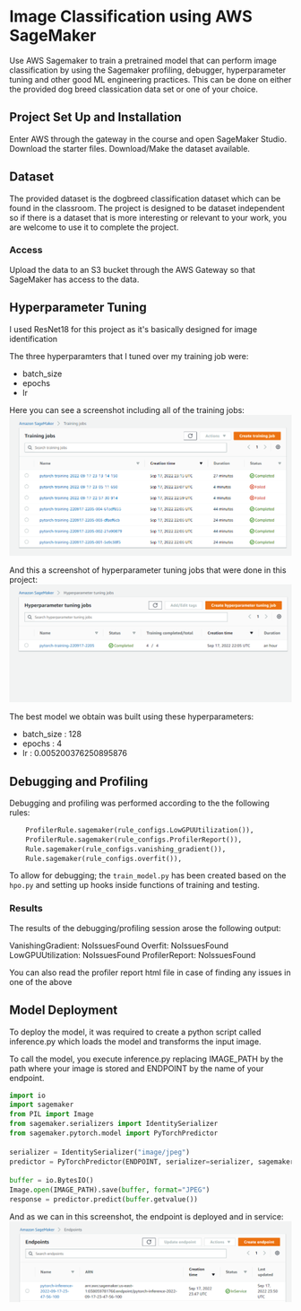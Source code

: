 # Image Classification using AWS SageMaker

Use AWS Sagemaker to train a pretrained model that can perform image classification by using the Sagemaker profiling, debugger, hyperparameter tuning and other good ML engineering practices. This can be done on either the provided dog breed classication data set or one of your choice.

## Project Set Up and Installation
Enter AWS through the gateway in the course and open SageMaker Studio. 
Download the starter files.
Download/Make the dataset available. 

## Dataset
The provided dataset is the dogbreed classification dataset which can be found in the classroom.
The project is designed to be dataset independent so if there is a dataset that is more interesting or relevant to your work, you are welcome to use it to complete the project.

### Access
Upload the data to an S3 bucket through the AWS Gateway so that SageMaker has access to the data. 

## Hyperparameter Tuning
I used ResNet18 for this project as it's basically designed for image identification

The three hyperparamters that I tuned over my training job were:

- batch_size
- epochs
- lr

Here you can see a screenshot including all of the training jobs:
![Training Running](https://raw.githubusercontent.com/Abed221/Dog-breed-classification/main/screenshots/training-jobs.PNG)

And this a screenshot of hyperparameter tuning jobs that were done in this project:
![hpo Running](https://raw.githubusercontent.com/Abed221/Dog-breed-classification/main/screenshots/hpt-jobs.PNG)

The best model we obtain was built using these hyperparameters:

- batch_size : 128
- epochs : 4
- lr : 0.005200376250895876

## Debugging and Profiling

Debugging and profiling was performed according to the the following rules:

```python
    ProfilerRule.sagemaker(rule_configs.LowGPUUtilization()),
    ProfilerRule.sagemaker(rule_configs.ProfilerReport()),
    Rule.sagemaker(rule_configs.vanishing_gradient()),
    Rule.sagemaker(rule_configs.overfit()),
```

To allow for debugging; the `train_model.py` has been created based on the `hpo.py` and setting up hooks inside functions of training and testing.

### Results


The results of the debugging/profiling session arose the following output:


VanishingGradient: NoIssuesFound
Overfit: NoIssuesFound
LowGPUUtilization: NoIssuesFound
ProfilerReport: NoIssuesFound

You can also read the profiler report html file in case of finding any issues in one of the above


## Model Deployment
To deploy the model, it was required to create a python script called inference.py which loads the model and transforms the input image.

To call the model, you execute inference.py replacing IMAGE_PATH by the path where your image is stored and ENDPOINT by the name of your endpoint.
```python
import io
import sagemaker
from PIL import Image
from sagemaker.serializers import IdentitySerializer
from sagemaker.pytorch.model import PyTorchPredictor

serializer = IdentitySerializer("image/jpeg")
predictor = PyTorchPredictor(ENDPOINT, serializer=serializer, sagemaker_session=sagemaker.Session())

buffer = io.BytesIO()
Image.open(IMAGE_PATH).save(buffer, format="JPEG")
response = predictor.predict(buffer.getvalue())
```

And as we can in this screenshot, the endpoint is deployed and in service:
![Endpoint Running](https://raw.githubusercontent.com/Abed221/Dog-breed-classification/main/screenshots/Endpoint.PNG)


